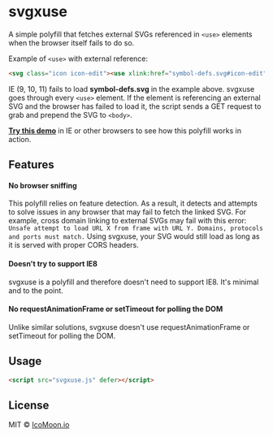 # svgxuse

A simple polyfill that fetches external SVGs referenced in `<use>` elements when the browser itself fails to do so.

Example of `<use>` with external reference:
```html
<svg class="icon icon-edit"><use xlink:href="symbol-defs.svg#icon-edit"></use></svg>
```

IE (9, 10, 11) fails to load **symbol-defs.svg** in the example above. svgxuse goes through every `<use>` element. If the element is referencing an external SVG and the browser has failed to load it, the script sends a GET request to grab and prepend the SVG to `<body>`.

[**Try this demo**](https://icomoon.io/svgxuse-demo/) in IE or other browsers to see how this polyfill works in action.

## Features

#### No browser sniffing
This polyfill relies on feature detection. As a result, it detects and attempts to solve issues in any browser that may fail to fetch the linked SVG. For example, cross domain linking to external SVGs may fail with this error:
`Unsafe attempt to load URL X from frame with URL Y. Domains, protocols and ports must match.`
Using svgxuse, your SVG would still load as long as it is served with proper CORS headers.
#### Doesn't try to support IE8
svgxuse is a polyfill and therefore doesn't need to support IE8. It's minimal and to the point.
#### No requestAnimationFrame or setTimeout for polling the DOM
Unlike similar solutions, svgxuse doesn't use requestAnimationFrame or setTimeout for polling the DOM.

## Usage

```html
<script src="svgxuse.js" defer></script>
```

## License

MIT &copy; [IcoMoon.io](https://icomoon.io)

